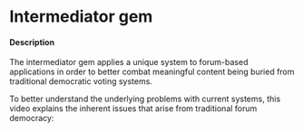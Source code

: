 # Intermediator gem

#### Description
The intermediator gem applies a unique system to forum-based applications in order to better combat meaningful content being buried from traditional democratic voting systems.

To better understand the underlying problems with current systems, this video explains the inherent issues that arise from traditional forum democracy:

  
